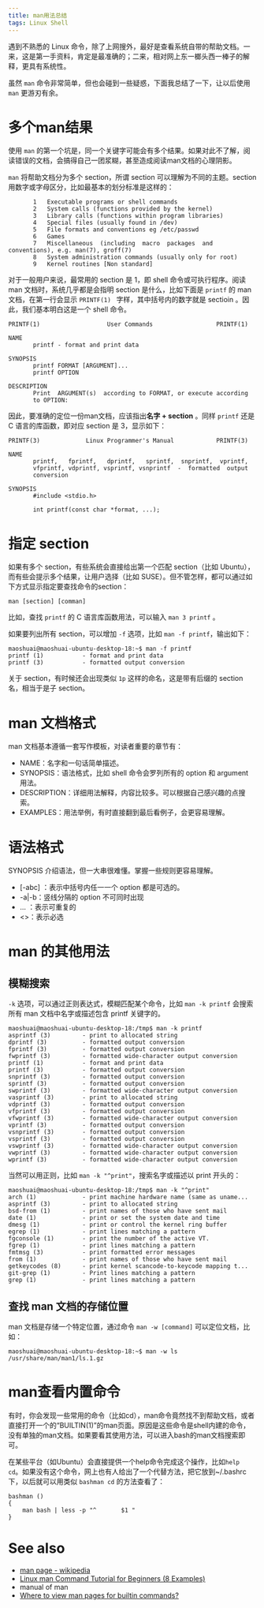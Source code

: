 ```yaml
---
title: man用法总结
tags: Linux Shell
---
```


遇到不熟悉的 Linux 命令，除了上网搜外，最好是查看系统自带的帮助文档。一来，这是第一手资料，肯定是最准确的；二来，相对网上东一榔头西一棒子的解释，更具有系统性。

虽然 `man` 命令非常简单，但也会碰到一些疑惑，下面我总结了一下，让以后使用 `man` 更游刃有余。

<!--more-->

# 多个man结果

使用 `man` 的第一个坑是，同一个关键字可能会有多个结果。如果对此不了解，阅读错误的文档，会搞得自己一团浆糊，甚至造成阅读man文档的心理阴影。

`man` 将帮助文档分为多个 section，所谓 section 可以理解为不同的主题。section 用数字或字母区分，比如最基本的划分标准是这样的：

```
       1   Executable programs or shell commands
       2   System calls (functions provided by the kernel)
       3   Library calls (functions within program libraries)
       4   Special files (usually found in /dev)
       5   File formats and conventions eg /etc/passwd
       6   Games
       7   Miscellaneous  (including  macro  packages  and  conventions), e.g. man(7), groff(7)
       8   System administration commands (usually only for root)
       9   Kernel routines [Non standard]
```
对于一般用户来说，最常用的 section 是 1，即 shell 命令或可执行程序。阅读 man 文档时，系统几乎都是会指明 section 是什么，比如下面是 `printf` 的 man 文档，在第一行会显示 `PRINTF(1) `  字样，其中括号内的数字就是 sectioin 。因此，我们基本明白这是一个 shell 命令。

```
PRINTF(1)                   User Commands                  PRINTF(1)

NAME
       printf - format and print data

SYNOPSIS
       printf FORMAT [ARGUMENT]...
       printf OPTION

DESCRIPTION
       Print  ARGUMENT(s)  according to FORMAT, or execute according
       to OPTION:
```

因此，要准确的定位一份man文档，应该指出**名字 + section** 。同样 `printf` 还是 C 语言的库函数，即对应 section 是 3，显示如下：

```
PRINTF(3)             Linux Programmer's Manual            PRINTF(3)

NAME
       printf,   fprintf,   dprintf,   sprintf,  snprintf,  vprintf,
       vfprintf, vdprintf, vsprintf, vsnprintf  -  formatted  output
       conversion

SYNOPSIS
       #include <stdio.h>

       int printf(const char *format, ...);
```

# 指定 section
如果有多个 section，有些系统会直接给出第一个匹配 section（比如 Ubuntu），而有些会提示多个结果，让用户选择（比如 SUSE）。但不管怎样，都可以通过如下方式显示指定要查找命令的section：

```
man [section] [comman]
```

比如，查找 `printf` 的 C 语言库函数用法，可以输入 `man 3 printf` 。

如果要列出所有 section，可以增加 `-f` 选项，比如 `man -f printf`，输出如下：

```
maoshuai@maoshuai-ubuntu-desktop-18:~$ man -f printf
printf (1)           - format and print data
printf (3)           - formatted output conversion
```

关于 section，有时候还会出现类似 `1p` 这样的命名，这是带有后缀的 section 名，相当于是子 section。


# man 文档格式

man 文档基本遵循一套写作模板，对读者重要的章节有：
* NAME：名字和一句话简单描述。
* SYNOPSIS：语法格式，比如 shell 命令会罗列所有的 option 和 argument 用法。
* DESCRIPTION：详细用法解释，内容比较多。可以根据自己感兴趣的点搜索。
* EXAMPLES：用法举例，有时直接翻到最后看例子，会更容易理解。

# 语法格式

SYNOPSIS 介绍语法，但一大串很难懂。掌握一些规则更容易理解。

* [-abc] ：表示中括号内任一一个 option 都是可选的。
* -a\|-b：竖线分隔的 option 不可同时出现
* ... ：表示可重复的
* <>：表示必选

# man 的其他用法

## 模糊搜索
`-k` 选项，可以通过正则表达式，模糊匹配某个命令，比如  `man -k printf` 会搜索所有 man 文档中名字或描述包含 printf 关键字的。

```
maoshuai@maoshuai-ubuntu-desktop-18:/tmp$ man -k printf
asprintf (3)         - print to allocated string
dprintf (3)          - formatted output conversion
fprintf (3)          - formatted output conversion
fwprintf (3)         - formatted wide-character output conversion
printf (1)           - format and print data
printf (3)           - formatted output conversion
snprintf (3)         - formatted output conversion
sprintf (3)          - formatted output conversion
swprintf (3)         - formatted wide-character output conversion
vasprintf (3)        - print to allocated string
vdprintf (3)         - formatted output conversion
vfprintf (3)         - formatted output conversion
vfwprintf (3)        - formatted wide-character output conversion
vprintf (3)          - formatted output conversion
vsnprintf (3)        - formatted output conversion
vsprintf (3)         - formatted output conversion
vswprintf (3)        - formatted wide-character output conversion
vwprintf (3)         - formatted wide-character output conversion
wprintf (3)          - formatted wide-character output conversion
```

当然可以用正则，比如 `man -k "^print"`，搜索名字或描述以 print 开头的：
```
maoshuai@maoshuai-ubuntu-desktop-18:/tmp$ man -k "^print"
arch (1)             - print machine hardware name (same as uname...
asprintf (3)         - print to allocated string
bsd-from (1)         - print names of those who have sent mail
date (1)             - print or set the system date and time
dmesg (1)            - print or control the kernel ring buffer
egrep (1)            - print lines matching a pattern
fgconsole (1)        - print the number of the active VT.
fgrep (1)            - print lines matching a pattern
fmtmsg (3)           - print formatted error messages
from (1)             - print names of those who have sent mail
getkeycodes (8)      - print kernel scancode-to-keycode mapping t...
git-grep (1)         - Print lines matching a pattern
grep (1)             - print lines matching a pattern
```

## 查找 man 文档的存储位置

man 文档是存储一个特定位置，通过命令 `man -w [command]` 可以定位文档，比如：

```
maoshuai@maoshuai-ubuntu-desktop-18:~$ man -w ls
/usr/share/man/man1/ls.1.gz
```
# man查看内置命令
有时，你会发现一些常用的命令（比如cd），man命令竟然找不到帮助文档，或者直接打开一个的“BUILTIN(1)”的man页面。原因是这些命令是shell内建的命令，没有单独的man文档。如果要看其使用方法，可以进入bash的man文档搜索即可。

在某些平台（如Ubuntu）会直接提供一个help命令完成这个操作，比如`help cd`。如果没有这个命令，网上也有人给出了一个代替方法，把它放到~/.bashrc下，以后就可以用类似 `bashman cd` 的方法查看了：
```
bashman () 
{ 
    man bash | less -p "^       $1 "
}
```

# See also

* [man page - wikipedia](https://en.wikipedia.org/wiki/Man_page)
* [Linux man Command Tutorial for Beginners (8 Examples)](https://www.howtoforge.com/linux-man-command/)
* manual of man
* [Where to view man pages for builtin commands?](https://stackoverflow.com/questions/22991942/where-to-view-man-pages-for-builtin-commands)